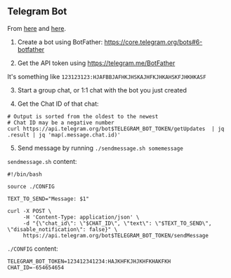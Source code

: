 
## Telegram Bot

From [here](https://gist.github.com/dideler/85de4d64f66c1966788c1b2304b9caf1) and [here](https://stackoverflow.com/questions/32423837/telegram-bot-how-to-get-a-group-chat-id/32572159#32572159).

1) Create a bot using BotFather: https://core.telegram.org/bots#6-botfather

2) Get the API token using https://telegram.me/BotFather

It's something like `123123123:HJAFBBJAFHKJHSKAJHFKJHKAHSKFJHKHKASF`

3) Start a group chat, or 1:1 chat with the bot you just created

4) Get the Chat ID of that chat:
```
# Output is sorted from the oldest to the newest
# Chat ID may be a negative number
curl https://api.telegram.org/bot$TELEGRAM_BOT_TOKEN/getUpdates  | jq .result | jq 'map(.message.chat.id)'
```

5) Send message by running `./sendmessage.sh somemessage`

`sendmessage.sh` content:

```
#!/bin/bash

source ./CONFIG

TEXT_TO_SEND="Message: $1"

curl -X POST \
     -H 'Content-Type: application/json' \
     -d "{\"chat_id\": \"$CHAT_ID\", \"text\": \"$TEXT_TO_SEND\", \"disable_notification\": false}" \
     https://api.telegram.org/bot$TELEGRAM_BOT_TOKEN/sendMessage
```



`./CONFIG` content:

```
TELEGRAM_BOT_TOKEN=123412341234:HAJKHFKJHJKHFKHAKFKH
CHAT_ID=-654654654
```
